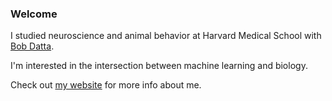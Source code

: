 ### Welcome

I studied neuroscience and animal behavior at Harvard Medical School with [Bob Datta](http://datta.hms.harvard.edu/research/behavioral-analysis/).

I'm interested in the intersection between machine learning and biology.

Check out [my website](https://wingillis.github.io/) for more info about me.

<!--
**wingillis/wingillis** is a ✨ _special_ ✨ repository because its `README.md` (this file) appears on your GitHub profile.

Here are some ideas to get you started:

- 🔭 I’m currently working on ...
- 🌱 I’m currently learning ...
- 👯 I’m looking to collaborate on ...
- 🤔 I’m looking for help with ...
- 💬 Ask me about ...
- 📫 How to reach me: ...
- 😄 Pronouns: ...
- ⚡ Fun fact: ...
-->
